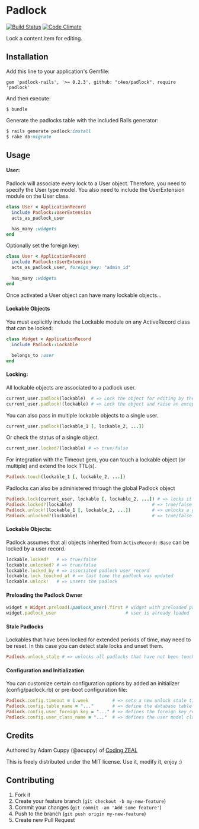 # Padlock

[![Build Status](https://travis-ci.org/CodingZeal/padlock.png?branch=master)](https://travis-ci.org/CodingZeal/padlock) [![Code Climate](https://codeclimate.com/github/CodingZeal/padlock.png)](https://codeclimate.com/github/CodingZeal/padlock)

Lock a content item for editing.

## Installation

Add this line to your application's Gemfile:

    gem 'padlock-rails', '>= 0.2.3', github: "c4eo/padlock", require 'padlock'

And then execute:

    $ bundle

Generate the padlocks table with the included Rails generator:

```ruby
$ rails generate padlock:install
$ rake db:migrate
```

## Usage

#### User:

Padlock will associate every lock to a User object.  Therefore, you need
to specify the User type model. You also need to include the UserExtension module on the User class.

```ruby
class User < ApplicationRecord
  include Padlock::UserExtension
  acts_as_padlock_user

  has_many :widgets
end
```

Optionally set the foreign key:

```ruby
class User < ApplicationRecord
  include Padlock::UserExtension
  acts_as_padlock_user, foreign_key: "admin_id"

  has_many :widgets
end
```

Once activated a User object can have many lockable objects...

#### Lockable Objects

You must explicitly include the Lockable module on any ActiveRecord class that can be locked:

```ruby
class Widget < ApplicationRecord
  include Padlock::Lockable

  belongs_to :user
end
```

#### Locking:

All lockable objects are associated to a padlock user.

```ruby
current_user.padlock(lockable)  # => Lock the object for editing by the current_user. Override an existing lock
current_user.padlock!(lockable) # => Lock the object and raise an exception if lockable is already locked by another user
```

You can also pass in multiple lockable objects to a single user.

```ruby
current_user.padlock(lockable_1 [, lockable_2, ...])
```

Or check the status of a single object.

```ruby
current_user.locked?(lockable) # => true/false
```

For integration with the Timeout gem, you can touch a lockable object (or multiple) and extend the lock TTL(s).

```ruby
Padlock.touch(lockable_1 [, lockable_2, ...])
```

Padlocks can also be administered through the global Padlock object

```ruby
Padlock.lock(current_user, lockable [, lockable_2, ...]) # => locks it to the user
Padlock.locked?(lockable)                              # => true/false
Padlock.unlock!(lockable_1 [, lockable_2, ...])        # => unlocks a group of objects
Padlock.unlocked?(lockable)                            # => true/false
```

#### Lockable Objects:

Padlock assumes that all objects inherited from `ActiveRecord::Base` can be locked by a user record.

```ruby
lockable.locked?   # => true/false
lockable.unlocked? # => true/false
lockable.locked_by # => associated padlock user record
lockable.lock_touched_at # => last time the padlock was updated
lockable.unlock!   # => unsets the padlock
```

#### Preloading the Padlock Owner

```ruby
widget = Widget.preload(:padlock_user).first # widget with preloaded padlock_user
widget.padlock_user                          # user is already loaded
```

#### Stale Padlocks

Lockables that have been locked for extended periods of time, may need to be reset.  In this case you can detect stale locks and unset them.

```ruby
Padlock.unlock_stale # => unlocks all padlocks that have not been touched in the last 24 hours
```

#### Configuration and Initialization

You can customize certain configuration options by added an initializer (config/padlock.rb) or pre-boot configuration file:

```ruby
Padlock.config.timeout = 1.week         # => sets a new unlock stale timeout.  Default is 24 hours.
Padlock.config.table_name = "..."       # => define the database table name for the padlocks.  Default is "padlocks"
Padlock.config.user_foreign_key = "..." # => defines the foreign key relating to the User object.  Default is "user_id".
Padlock.config.user_class_name = "..."  # => defines the user model class.  Default is "User".
```

## Credits

Authored by Adam Cuppy (@acuppy) of [Coding ZEAL](https://codingzeal.com?utm_source=github)

This is freely distributed under the MIT license.  Use it, modify it,
enjoy :)

## Contributing

1. Fork it
2. Create your feature branch (`git checkout -b my-new-feature`)
3. Commit your changes (`git commit -am 'Add some feature'`)
4. Push to the branch (`git push origin my-new-feature`)
5. Create new Pull Request
